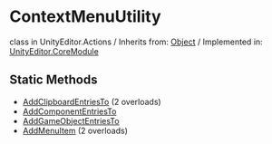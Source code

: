 # ContextMenuUtility
class in UnityEditor.Actions
 / Inherits from: <a href="https://docs.unity3d.com/6000.0/Documentation/ScriptReference/Object.html" target="_blank">Object</a> / Implemented in: <a href="https://docs.unity3d.com/6000.0/Documentation/ScriptReference/UnityEditor.CoreModule.html" target="_blank">UnityEditor.CoreModule</a>
## Static Methods
- <a href="https://docs.unity3d.com/6000.0/Documentation/ScriptReference/ContextMenuUtility.AddClipboardEntriesTo.html" target="_blank">AddClipboardEntriesTo</a> (2 overloads)
- <a href="https://docs.unity3d.com/6000.0/Documentation/ScriptReference/ContextMenuUtility.AddComponentEntriesTo.html" target="_blank">AddComponentEntriesTo</a>
- <a href="https://docs.unity3d.com/6000.0/Documentation/ScriptReference/ContextMenuUtility.AddGameObjectEntriesTo.html" target="_blank">AddGameObjectEntriesTo</a>
- <a href="https://docs.unity3d.com/6000.0/Documentation/ScriptReference/ContextMenuUtility.AddMenuItem.html" target="_blank">AddMenuItem</a> (2 overloads)
